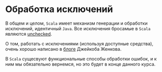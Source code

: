 Обработка исключений
====================

В общем и целом, `Scala` имеет механизм генерации и обработки
исключений, идентичный `Java`. Все исключения бросамые в `Scala`
являются [unchecked][0].

О том, работать с исключениями (используя доступные средства), очень
хорошо написано в [блоге][1] Джейкоба Женкова.

В `Scala` сущесвуют функциональные способы обработки ошибок, и к ним
мы обязательно вернемся, но это будет в конце данного курса.

[0]: http://crunchify.com/better-understanding-on-checked-vs-unchecked-exceptions-how-to-handle-exception-better-way-in-java/
[1]: http://tutorials.jenkov.com/scala/exception-try-catch-finally.html




